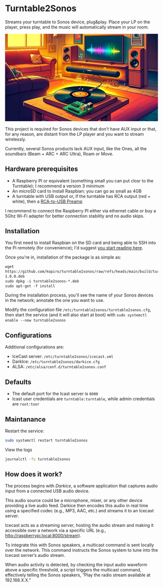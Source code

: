 # Turntable2Sonos

Streams your turntable to Sonos device, plug&play. Place your LP on the player, press play, and the music will automatically stream in your room.

![Turntable2Sonos](image.jpg)

This project is required for Sonos devices that don't have AUX input or that, for any reason, are distant from the LP player and you want to stream wirelessly.

Currently, several Sonos products lack AUX input, like the Ones, all the soundbars (Beam + ARC + ARC Ultra), Roam or Move.

## Hardware prerequisites

- A Raspberry PI or equivalent (something small you can put closr to the Turntable); I recommend a version 3 minimum
- An microSD card to install Raspbian; you can go as small as 4GB
- A turntable with USB output or, if the turntable has RCA output (red + white), then a [RCA-to-USB Preamp](https://www.behringer.com/product.html?modelCode=0805-AAF)

I recommend to connect the Raspberry PI either via ethernet cable or buy a 5Ghz Wi-Fi adapter for better connection stability and no audio skips.

## Installation

You first need to install Raspbian on the SD card and being able to SSH into the Pi remotely (for convenience); I'd suggest [you start reading here](https://www.raspberrypi.com/documentation/computers/getting-started.html).

Once you're in, installation of the package is as simple as:

```
wget https://github.com/kopiro/turntable2sonos/raw/refs/heads/main/build/turntable2sonos-1.0.0.deb
sudo dpkg -i turntable2sonos-*.deb
sudo apt-get -f install
```

During the installation process, you'll see the name of your Sonos devices in the network; annotate the one you want to use.

Modify the configuration file `/etc/turntable2sonos/turntable2sonos.cfg`, then start the service (and it will also start at boot) with `sudo systemctl enable --now turntable2sonos`

## Configurations

Additional configurations are:

- IceCast server: `/etc/turntable2sonos/icecast.xml`
- DarkIce: `/etc/turntable2sonos/darkice.cfg`
- ALSA: `/etc/alsa/conf.d/turntable2sonos.conf`

## Defaults

- The default port for the Icast server is `8000`
- Icast user credentials are `turntable:turntable`, while admin credentials are `root:toor`

## Maintanance

Restart the service:

```sh
sudo systemctl restart turntable2sonos
```

View the logs

```sh
journalctl -fu turntable2sonos
```

## How does it work?

The process begins with *Darkice*, a software application that captures audio input from a connected USB audio device. 

This audio source could be a microphone, mixer, or any other device providing a live audio feed. Darkice then encodes this audio in real time using a specified codec (e.g., MP3, AAC, etc.) and streams it to an Icecast server. 

Icecast acts as a streaming server, hosting the audio stream and making it accessible over a network via a specific URL (e.g., http://raspberrypi.local:8000/stream).

To integrate this with Sonos speakers, a multicast command is sent locally over the network. This command instructs the Sonos system to tune into the Icecast server’s audio stream. 

When audio activity is detected, by checking the input audio waveform above a specific threshold, a script triggers the multicast command, effectively telling the Sonos speakers, “Play the radio stream available at 192.168.X.X.”

